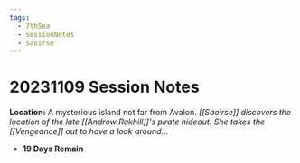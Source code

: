 ```yaml
---
tags:
  - 7thSea
  - sessionNotes
  - Saoirse
---
```

# 20231109 Session Notes
**Location:** A mysterious island not far from Avalon.
*[[Saoirse]] discovers the location of the late [[Androw Rakhill]]'s pirate hideout.  She takes the [[Vengeance]] out to have a look around...*

- **19 Days Remain**